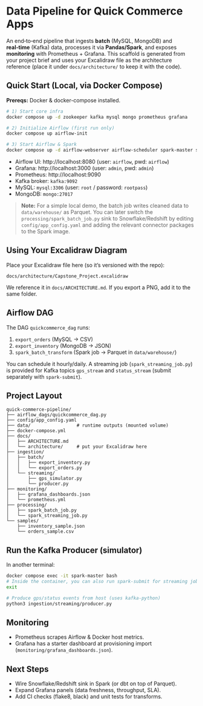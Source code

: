 # Data Pipeline for Quick Commerce Apps

An end‑to‑end pipeline that ingests **batch** (MySQL, MongoDB) and **real‑time** (Kafka) data,
processes it via **Pandas/Spark**, and exposes **monitoring** with Prometheus + Grafana.
This scaffold is generated from your project brief and uses your Excalidraw file as the
architecture reference (place it under `docs/architecture/` to keep it with the code).

## Quick Start (Local, via Docker Compose)

**Prereqs:** Docker & docker-compose installed.

```bash
# 1) Start core infra
docker compose up -d zookeeper kafka mysql mongo prometheus grafana

# 2) Initialize Airflow (first run only)
docker compose up airflow-init

# 3) Start Airflow & Spark
docker compose up -d airflow-webserver airflow-scheduler spark-master spark-worker
```

- Airflow UI: http://localhost:8080  (user: `airflow`, pwd: `airflow`)
- Grafana: http://localhost:3000      (user: `admin`,   pwd: `admin`)
- Prometheus: http://localhost:9090
- Kafka broker: `kafka:9092`
- MySQL: `mysql:3306` (user: `root` / password: `rootpass`)
- MongoDB: `mongo:27017`

> **Note:** For a simple local demo, the batch job writes cleaned data to `data/warehouse/` as Parquet.
> You can later switch the `processing/spark_batch_job.py` sink to Snowflake/Redshift by editing
> `config/app_config.yaml` and adding the relevant connector packages to the Spark image.

## Using Your Excalidraw Diagram

Place your Excalidraw file here (so it’s versioned with the repo):

```
docs/architecture/Capstone_Project.excalidraw
```

We reference it in `docs/ARCHITECTURE.md`. If you export a PNG, add it to the same folder.

## Airflow DAG

The DAG `quickcommerce_dag` runs:

1. `export_orders` (MySQL → CSV)
2. `export_inventory` (MongoDB → JSON)
3. `spark_batch_transform` (Spark job → Parquet in `data/warehouse/`)

You can schedule it hourly/daily. A streaming job (`spark_streaming_job.py`) is provided for
Kafka topics `gps_stream` and `status_stream` (submit separately with `spark-submit`).

## Project Layout

```
quick-commerce-pipeline/
├── airflow_dags/quickcommerce_dag.py
├── config/app_config.yaml
├── data/                 # runtime outputs (mounted volume)
├── docker-compose.yml
├── docs/
│   ├── ARCHITECTURE.md
│   └── architecture/     # put your Excalidraw here
├── ingestion/
│   ├── batch/
│   │   ├── export_inventory.py
│   │   └── export_orders.py
│   └── streaming/
│       ├── gps_simulator.py
│       └── producer.py
├── monitoring/
│   ├── grafana_dashboards.json
│   └── prometheus.yml
├── processing/
│   ├── spark_batch_job.py
│   └── spark_streaming_job.py
└── samples/
    ├── inventory_sample.json
    └── orders_sample.csv
```

## Run the Kafka Producer (simulator)

In another terminal:

```bash
docker compose exec -it spark-master bash
# Inside the container, you can also run spark-submit for streaming job.
exit

# Produce gps/status events from host (uses kafka-python)
python3 ingestion/streaming/producer.py
```

## Monitoring

- Prometheus scrapes Airflow & Docker host metrics.
- Grafana has a starter dashboard at provisioning import (`monitoring/grafana_dashboards.json`).

## Next Steps

- Wire Snowflake/Redshift sink in Spark (or dbt on top of Parquet).
- Expand Grafana panels (data freshness, throughput, SLA).
- Add CI checks (flake8, black) and unit tests for transforms.
